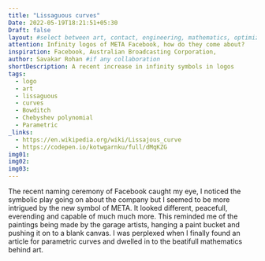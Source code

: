 ```yaml
---
title: "Lissaguous curves"
Date: 2022-05-19T18:21:51+05:30
Draft: false
layout: #select between art, contact, engineering, mathematics, optimization, sports
attention: Infinity logos of META Facebook, how do they come about?
inspiration: Facebook, Australian Broadcasting Corporation,
author: Savakar Rohan #if any collaboration
shortDescription: A recent increase in infinity symbols in logos
tags:
  - logo
  - art
  - lissaguous
  - curves
  - Bowditch
  - Chebyshev polynomial
  - Parametric
_links:
  - https://en.wikipedia.org/wiki/Lissajous_curve
  - https://codepen.io/kotwgarnku/full/dMqKZG
img01:
img02:
img03:
---
```


The recent naming ceremony of Facebook caught my eye, I noticed the symbolic play going on about the company but I seemed to be more intrigued by the new symbol of META. It looked different, peacefull, everending and capable of much much more. This reminded me of the paintings being made by the garage artists, hanging a paint bucket and pushing it on to a blank canvas. I was perplexed when I finally found an article for parametric curves and dwelled in to the beatifull mathematics behind art.
